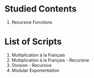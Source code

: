 # Studied Contents

1. Recursive Functions

# List of Scripts

1. Multiplication à la Français
2. Multiplication à la Français - Recursive
3. Division - Recursive
4. Modular Exponentiation
